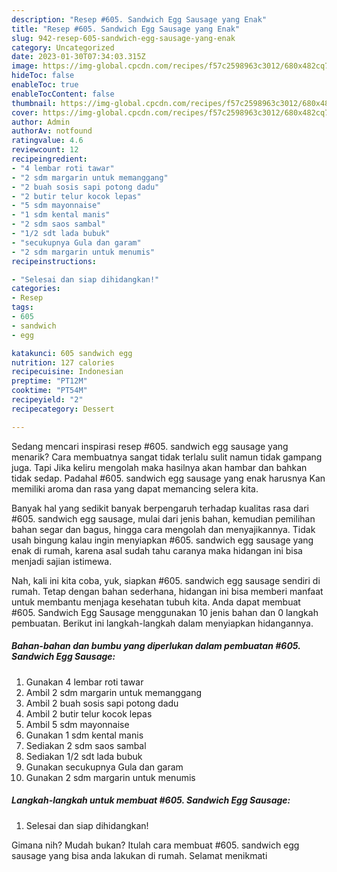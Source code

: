 ```yaml
---
description: "Resep #605. Sandwich Egg Sausage yang Enak"
title: "Resep #605. Sandwich Egg Sausage yang Enak"
slug: 942-resep-605-sandwich-egg-sausage-yang-enak
category: Uncategorized
date: 2023-01-30T07:34:03.315Z
image: https://img-global.cpcdn.com/recipes/f57c2598963c3012/680x482cq70/605-sandwich-egg-sausage-foto-resep-utama.jpg
hideToc: false
enableToc: true
enableTocContent: false
thumbnail: https://img-global.cpcdn.com/recipes/f57c2598963c3012/680x482cq70/605-sandwich-egg-sausage-foto-resep-utama.jpg
cover: https://img-global.cpcdn.com/recipes/f57c2598963c3012/680x482cq70/605-sandwich-egg-sausage-foto-resep-utama.jpg
author: Admin
authorAv: notfound
ratingvalue: 4.6
reviewcount: 12
recipeingredient:
- "4 lembar roti tawar"
- "2 sdm margarin untuk memanggang"
- "2 buah sosis sapi potong dadu"
- "2 butir telur kocok lepas"
- "5 sdm mayonnaise"
- "1 sdm kental manis"
- "2 sdm saos sambal"
- "1/2 sdt lada bubuk"
- "secukupnya Gula dan garam"
- "2 sdm margarin untuk menumis"
recipeinstructions:

- "Selesai dan siap dihidangkan!"
categories:
- Resep
tags:
- 605
- sandwich
- egg

katakunci: 605 sandwich egg 
nutrition: 127 calories
recipecuisine: Indonesian
preptime: "PT12M"
cooktime: "PT54M"
recipeyield: "2"
recipecategory: Dessert

---
```



Sedang mencari inspirasi resep #605. sandwich egg sausage yang menarik? Cara membuatnya sangat tidak terlalu sulit namun tidak gampang juga. Tapi Jika keliru mengolah maka hasilnya akan hambar dan bahkan tidak sedap. Padahal #605. sandwich egg sausage yang enak harusnya Kan memiliki aroma dan rasa yang dapat memancing selera kita.


Banyak hal yang sedikit banyak berpengaruh terhadap kualitas rasa dari #605. sandwich egg sausage, mulai dari jenis bahan, kemudian pemilihan bahan segar dan bagus, hingga cara mengolah dan menyajikannya. Tidak usah bingung kalau ingin menyiapkan #605. sandwich egg sausage yang enak di rumah, karena asal sudah tahu caranya maka hidangan ini bisa menjadi sajian istimewa.




Nah, kali ini kita coba, yuk, siapkan #605. sandwich egg sausage sendiri di rumah. Tetap dengan bahan sederhana, hidangan ini bisa memberi manfaat untuk membantu menjaga kesehatan tubuh kita. Anda dapat membuat #605. Sandwich Egg Sausage menggunakan 10 jenis bahan dan 0 langkah pembuatan. Berikut ini langkah-langkah dalam menyiapkan hidangannya.

<!--inarticleads1-->

##### Bahan-bahan dan bumbu yang diperlukan dalam pembuatan #605. Sandwich Egg Sausage:

1. Gunakan 4 lembar roti tawar
1. Ambil 2 sdm margarin untuk memanggang
1. Ambil 2 buah sosis sapi potong dadu
1. Ambil 2 butir telur kocok lepas
1. Ambil 5 sdm mayonnaise
1. Gunakan 1 sdm kental manis
1. Sediakan 2 sdm saos sambal
1. Sediakan 1/2 sdt lada bubuk
1. Gunakan secukupnya Gula dan garam
1. Gunakan 2 sdm margarin untuk menumis




<!--inarticleads2-->

##### Langkah-langkah untuk membuat #605. Sandwich Egg Sausage:


1. Selesai dan siap dihidangkan!



Gimana nih? Mudah bukan? Itulah cara membuat #605. sandwich egg sausage yang bisa anda lakukan di rumah. Selamat menikmati
